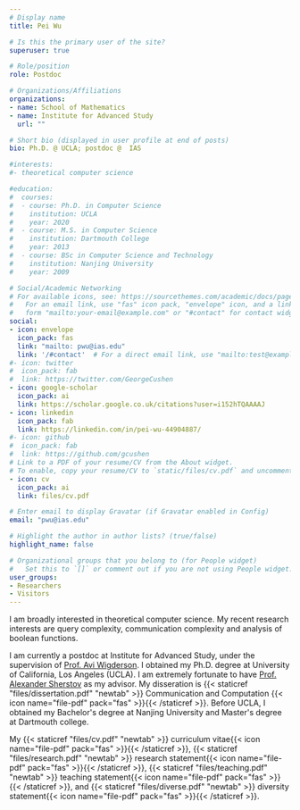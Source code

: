 ```yaml
---
# Display name
title: Pei Wu

# Is this the primary user of the site?
superuser: true

# Role/position
role: Postdoc

# Organizations/Affiliations
organizations:
- name: School of Mathematics
- name: Institute for Advanced Study
  url: ""

# Short bio (displayed in user profile at end of posts)
bio: Ph.D. @ UCLA; postdoc @  IAS

#interests:
#- theoretical computer science

#education:
#  courses:
#  - course: Ph.D. in Computer Science
#    institution: UCLA
#    year: 2020
#  - course: M.S. in Computer Science 
#    institution: Dartmouth College
#    year: 2013
#  - course: BSc in Computer Science and Technology
#    institution: Nanjing University
#    year: 2009

# Social/Academic Networking
# For available icons, see: https://sourcethemes.com/academic/docs/page-builder/#icons
#   For an email link, use "fas" icon pack, "envelope" icon, and a link in the
#   form "mailto:your-email@example.com" or "#contact" for contact widget.
social:
- icon: envelope
  icon_pack: fas
  link: "mailto: pwu@ias.edu"
  link: '/#contact'  # For a direct email link, use "mailto:test@example.org".
#- icon: twitter
#  icon_pack: fab
#  link: https://twitter.com/GeorgeCushen
- icon: google-scholar
  icon_pack: ai
  link: https://scholar.google.co.uk/citations?user=i152hTQAAAAJ
- icon: linkedin
  icon_pack: fab
  link: https://linkedin.com/in/pei-wu-44904887/
#- icon: github
#  icon_pack: fab
#  link: https://github.com/gcushen
# Link to a PDF of your resume/CV from the About widget.
# To enable, copy your resume/CV to `static/files/cv.pdf` and uncomment the lines below.
- icon: cv
  icon_pack: ai
  link: files/cv.pdf

# Enter email to display Gravatar (if Gravatar enabled in Config)
email: "pwu@ias.edu"

# Highlight the author in author lists? (true/false)
highlight_name: false

# Organizational groups that you belong to (for People widget)
#   Set this to `[]` or comment out if you are not using People widget.
user_groups:
- Researchers
- Visitors
---
```

I am broadly interested in theoretical computer science. My recent research interests are query complexity, communication complexity and analysis of boolean functions. 

I am currently a postdoc at Institute for Advanced Study, under the supervision of [Prof. Avi Wigderson](https://www.math.ias.edu/avi/home). I obtained my Ph.D. degree at University of California, Los Angeles (UCLA). I am extremely fortunate to have [Prof. Alexander Sherstov](http://web.cs.ucla.edu/~sherstov/) as my advisor. My disseration is {{< staticref "files/dissertation.pdf" "newtab" >}} Communication and Computation {{< icon name="file-pdf" pack="fas" >}}{{< /staticref >}}. Before UCLA, I obtained my Bachelor's degree at Nanjing University and Master's degree at Dartmouth college.

My {{< staticref "files/cv.pdf" "newtab" >}} curriculum vitae{{< icon name="file-pdf" pack="fas" >}}{{< /staticref >}}, 
{{< staticref "files/research.pdf" "newtab" >}} research statement{{< icon name="file-pdf" pack="fas" >}}{{< /staticref >}}, 
{{< staticref "files/teaching.pdf" "newtab" >}} teaching statement{{< icon name="file-pdf" pack="fas" >}}{{< /staticref >}}, 
and {{< staticref "files/diverse.pdf" "newtab" >}} diversity statement{{< icon name="file-pdf" pack="fas" >}}{{< /staticref >}}.


